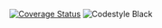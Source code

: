 [![Coverage Status](https://coveralls.io/repos/github/Iain-S/my_jupyter_book/badge.svg?branch=main)](https://coveralls.io/github/Iain-S/my_jupyter_book?branch=main)
![Codestyle Black](https://img.shields.io/badge/code%20style-black-000000.svg)
